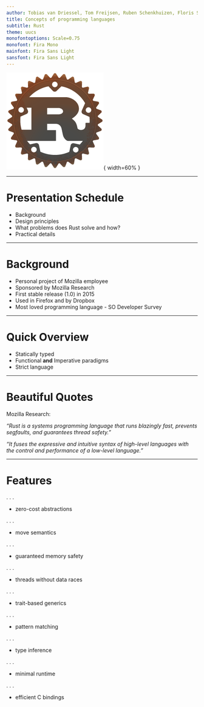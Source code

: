 ```yaml
---
author: Tobias van Driessel, Tom Freijsen, Ruben Schenkhuizen, Floris Schild, Mats Veldhuizen
title: Concepts of programming languages
subtitle: Rust 
theme: uucs
monofontoptions: Scale=0.75
monofont: Fira Mono
mainfont: Fira Sans Light
sansfont: Fira Sans Light
---
```


![](img/rust.png "Alt caption"){ width=60% }

---

# Presentation Schedule

* Background
* Design principles
* What problems does Rust solve and how?
* Practical details

---

# Background 

* Personal project of Mozilla employee
* Sponsored by Mozilla Research
* First stable release (1.0) in 2015
* Used in Firefox and by Dropbox
* Most loved programming language - SO Developer Survey

---

# Quick Overview

* Statically typed
* Functional **and** Imperative paradigms
* Strict language

---

# Beautiful Quotes

Mozilla Research:

*“Rust is a systems programming language that runs blazingly fast, prevents segfaults, and guarantees thread safety.”*

*“It fuses the expressive and intuitive syntax of high-level languages with the control and performance of a low-level language.”*

---

# Features

. . . 

* zero-cost abstractions

. . . 

* move semantics 

. . . 

* guaranteed memory safety 

. . . 

* threads without data races 

. . . 

* trait-based generics 

. . . 

* pattern matching 

. . . 

* type inference 

. . . 

* minimal runtime 

. . . 

* efficient C bindings







<!-- Local Variables:  -->
<!-- pandoc/write: beamer -->
<!-- pandoc/pdf-engine: "xelatex" -->
<!-- pandoc/template: "beamer-template.tex" -->
<!-- End:  -->
